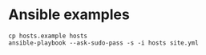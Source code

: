 # Ansible examples

```
cp hosts.example hosts
ansible-playbook --ask-sudo-pass -s -i hosts site.yml
```
